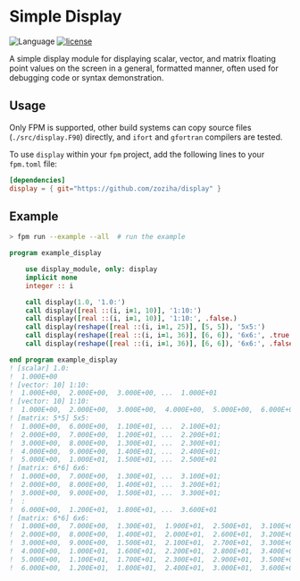 # Simple Display

![Language](https://img.shields.io/badge/-Fortran-734f96?logo=fortran&logoColor=white)
[![license](https://img.shields.io/badge/License-MIT-pink)](LICENSE)

A simple display module for displaying scalar, vector, and matrix floating point values
on the screen in a general, formatted manner, often used for debugging code or syntax demonstration.

## Usage

Only FPM is supported, other build systems can copy source files (`./src/display.F90`) directly,
and `ifort` and `gfortran` compilers are tested.

To use `display` within your `fpm` project, add the following lines to your `fpm.toml` file:

```toml
[dependencies]
display = { git="https://github.com/zoziha/display" }
```

## Example

```sh
> fpm run --example --all  # run the example
```

```fortran
program example_display

    use display_module, only: display
    implicit none
    integer :: i

    call display(1.0, '1.0:')
    call display([real ::(i, i=1, 10)], '1:10:')
    call display([real ::(i, i=1, 10)], '1:10:', .false.)
    call display(reshape([real ::(i, i=1, 25)], [5, 5]), '5x5:')
    call display(reshape([real ::(i, i=1, 36)], [6, 6]), '6x6:', .true.)
    call display(reshape([real ::(i, i=1, 36)], [6, 6]), '6x6:', .false.)

end program example_display
! [scalar] 1.0:
!  1.000E+00
! [vector: 10] 1:10:
!  1.000E+00,  2.000E+00,  3.000E+00, ...  1.000E+01
! [vector: 10] 1:10:
!  1.000E+00,  2.000E+00,  3.000E+00,  4.000E+00,  5.000E+00,  6.000E+00,  7.000E+00,  8.000E+00,  9.000E+00,  1.000E+01
! [matrix: 5*5] 5x5:
!  1.000E+00,  6.000E+00,  1.100E+01, ...  2.100E+01;
!  2.000E+00,  7.000E+00,  1.200E+01, ...  2.200E+01;
!  3.000E+00,  8.000E+00,  1.300E+01, ...  2.300E+01;
!  4.000E+00,  9.000E+00,  1.400E+01, ...  2.400E+01;
!  5.000E+00,  1.000E+01,  1.500E+01, ...  2.500E+01
! [matrix: 6*6] 6x6:
!  1.000E+00,  7.000E+00,  1.300E+01, ...  3.100E+01;
!  2.000E+00,  8.000E+00,  1.400E+01, ...  3.200E+01;
!  3.000E+00,  9.000E+00,  1.500E+01, ...  3.300E+01;
!  :
!  6.000E+00,  1.200E+01,  1.800E+01, ...  3.600E+01
! [matrix: 6*6] 6x6:
!  1.000E+00,  7.000E+00,  1.300E+01,  1.900E+01,  2.500E+01,  3.100E+01;
!  2.000E+00,  8.000E+00,  1.400E+01,  2.000E+01,  2.600E+01,  3.200E+01;
!  3.000E+00,  9.000E+00,  1.500E+01,  2.100E+01,  2.700E+01,  3.300E+01;
!  4.000E+00,  1.000E+01,  1.600E+01,  2.200E+01,  2.800E+01,  3.400E+01;
!  5.000E+00,  1.100E+01,  1.700E+01,  2.300E+01,  2.900E+01,  3.500E+01;
!  6.000E+00,  1.200E+01,  1.800E+01,  2.400E+01,  3.000E+01,  3.600E+01
```

